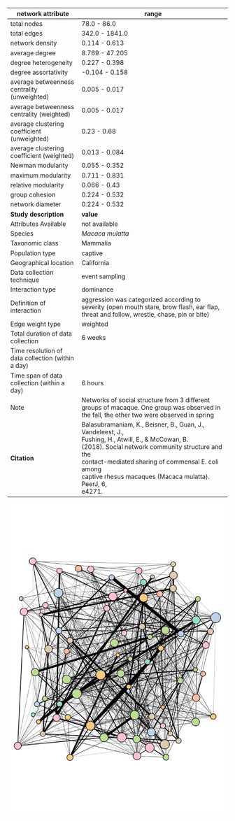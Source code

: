 network attribute|range
---|---
total nodes|78.0 - 86.0
total edges|342.0 - 1841.0
network density|0.114 - 0.613
average degree|8.769 - 47.205
degree heterogeneity|0.227 - 0.398
degree assortativity|-0.104 - 0.158
average betweenness centrality (unweighted)|0.005 - 0.017
average betweenness centrality (weighted)|0.005 - 0.017
average clustering coefficient (unweighted)|0.23 - 0.68
average clustering coefficient (weighted)|0.013 - 0.084
Newman modularity|0.055 - 0.352
maximum modularity|0.711 - 0.831
relative modularity|0.066 - 0.43
group cohesion|0.224 - 0.532
network diameter|0.224 - 0.532
**Study description**|**value**
Attributes Available|not available
Species|*Macaca mulatta*
Taxonomic class|Mammalia
Population type|captive
Geographical location|California
Data collection technique|event sampling
Interaction type|dominance
Definition of interaction|aggression was categorized according to severity (open mouth stare, brow flash, ear flap, threat and follow, wrestle, chase, pin or bite)
Edge weight type|weighted
Total duration of data collection|6 weeks
Time resolution of data collection (within a day)|
Time span of data collection (within a day)|6 hours
Note|Networks of social structure from 3 different groups of macaque. One group was observed in the fall, the other two were observed in spring
**Citation** | Balasubramaniam, K., Beisner, B., Guan, J., Vandeleest, J., <br> Fushing, H., Atwill, E., & McCowan, B. <br> (2018). Social network community structure and the <br> contact-mediated sharing of commensal E. coli among <br> captive rhesus macaques (Macaca mulatta). PeerJ, 6, <br> e4271.
![NetworkImage](/Networks/Network%20Visualizations/macaque_balasubramaniam_grooming2.png)
